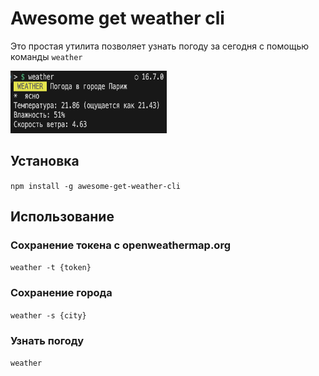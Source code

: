 # Awesome get weather cli

Это простая утилита позволяет узнать погоду за сегодня с помощью команды <code>weather</code>

<img src="https://raw.githubusercontent.com/KarinaKarapetyanWeb/projects/master/img/weather.png" width="250" height="100"/>

<h2>Установка</h2>

<code>npm install -g awesome-get-weather-cli</code>

<h2>Использование</h2>

<h3>Сохранение токена с openweathermap.org</h3>

<code>weather -t {token}</code>

<h3>Сохранение города</h3>

<code>weather -s {city}</code>

<h3>Узнать погоду</h3>
 
<code>weather</code>